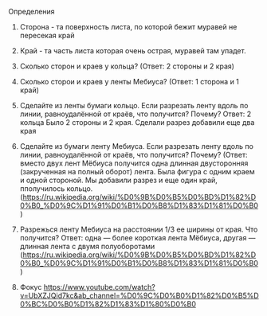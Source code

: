 Определения
1. Сторона  - та поверхность листа, по которой бежит муравей не пересекая край
2. Край - та часть листа которая очень острая, муравей там упадет.


1. Сколько сторон и краев у кольца? (Ответ: 2 стороны и 2 края)
2. Сколько сторои и краев у ленты Мебиуса? (Ответ: 1 сторона и 1 край)

3. Сделайте из ленты бумаги кольцо. Если разрезать ленту вдоль по линии, равноудалённой от краёв, что получится? Почему? 
   Ответ: 2 кольца Было 2 стороны и 2 края. Сделали разрез добавили еще два края
   
4. Сделайте из бумаги ленту Мебиуса. Если разрезать ленту вдоль по линии, равноудалённой от краёв, что получится? Почему?
(Ответ: вместо двух лент Мёбиуса получится одна длинная двусторонняя (закрученная на полный оборот) лента. Была фигура с одним краем и одной стороной. Мы добавили разрез и еще один край, пполучилось кольцо. (https://ru.wikipedia.org/wiki/%D0%9B%D0%B5%D0%BD%D1%82%D0%B0_%D0%9C%D1%91%D0%B1%D0%B8%D1%83%D1%81%D0%B0)

5. Разрежься ленту Мебиуса на расстоянии 1/3 ее ширины от края. Что получится? 
   Ответ: одна — более короткая лента Мёбиуса, другая — длинная лента с двумя полуоборотами (https://ru.wikipedia.org/wiki/%D0%9B%D0%B5%D0%BD%D1%82%D0%B0_%D0%9C%D1%91%D0%B1%D0%B8%D1%83%D1%81%D0%B0)

6. Фокус https://www.youtube.com/watch?v=UbXZJQid7kc&ab_channel=%D0%9C%D0%B0%D1%82%D0%B5%D0%BC%D0%B0%D1%82%D1%83%D1%80%D0%B0

